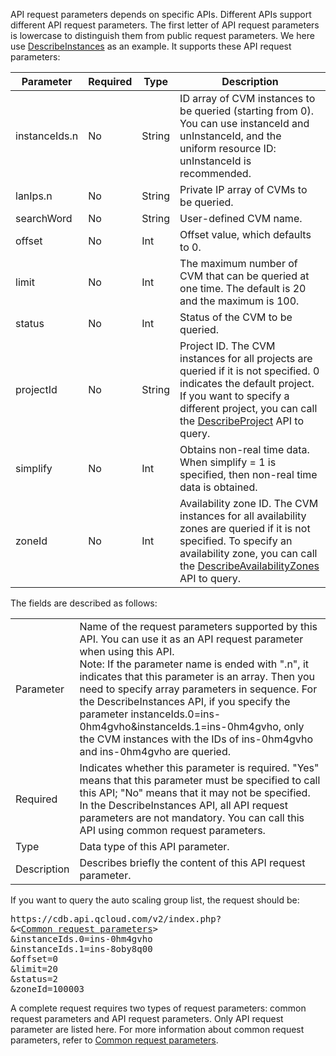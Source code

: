 API request parameters depends on specific APIs. Different APIs support different API request parameters. The first letter of API request parameters is lowercase to distinguish them from public request parameters.
We here use <a href="/doc/api/229/831" title="查询实例列表">DescribeInstances</a> as an example. It supports these API request parameters:

| Parameter | Required | Type | Description | 
|---------|---------|---------|---------|
| instanceIds.n | No | String | ID array of CVM instances to be queried (starting from 0). You can use instanceId and unInstanceId, and the uniform resource ID: unInstanceId is recommended. |
| lanIps.n | No | String | Private IP array of CVMs to be queried.  | 
| searchWord | No | String | User-defined CVM name. |
| offset | No | Int | Offset value, which defaults to 0.  | 
| limit | No | Int | The maximum number of CVM that can be queried at one time. The default is 20 and the maximum is 100. |
| status | No | Int | Status of the CVM to be queried. |
| projectId | No | String | Project ID. The CVM instances for all projects are queried if it is not specified. 0 indicates the default project. If you want to specify a different project, you can call the <a href="/document/product/378/4400" title="查询项目列表">DescribeProject</a> API to query. |
| simplify | No | Int | Obtains non-real time data. When simplify = 1 is specified, then non-real time data is obtained. |
| zoneId | No | Int | Availability zone ID. The CVM instances for all availability zones are queried if it is not specified. To specify an availability zone, you can call the <a href="/doc/api/229/1286" title="查询可用区">DescribeAvailabilityZones</a> API to query. |

The fields are described as follows:
<table class="t">
<tbody>
<td> Parameter
</td><td> Name of the request parameters supported by this API. You can use it as an API request parameter when using this API. <br>
Note: If the parameter name is ended with ".n", it indicates that this parameter is an array. Then you need to specify array parameters in sequence. For the DescribeInstances API, if you specify the parameter instanceIds.0=ins-0hm4gvho&instanceIds.1=ins-0hm4gvho, only the CVM instances with the IDs of ins-0hm4gvho and ins-0hm4gvho are queried.
</td></tr>
<tr>
<td> Required
</td><td> Indicates whether this parameter is required. "Yes" means that this parameter must be specified to call this API; "No" means that it may not be specified. In the DescribeInstances API, all API request parameters are not mandatory. You can call this API using common request parameters.
</td></tr>
<tr>
<td> Type
</td><td> Data type of this API parameter.
</td></tr>
<tr>
<td> Description
</td><td> Describes briefly the content of this API request parameter.
</td></tr>
</tbody></table>

If you want to query the auto scaling group list, the request should be:

<pre>
https://cdb.api.qcloud.com/v2/index.php?
&<<a href="https://www.qcloud.com/doc/api/229/6976">Common request parameters</a>>
&instanceIds.0=ins-0hm4gvho
&instanceIds.1=ins-8oby8q00
&offset=0
&limit=20
&status=2
&zoneId=100003
</pre>

A complete request requires two types of request parameters: common request parameters and API request parameters. Only API request parameter are listed here. For more information about common request parameters, refer to <a href="/doc/api/372/公共请求参数" title="公共请求参数">Common request parameters</a>.